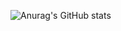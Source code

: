 ![Anurag's GitHub stats](https://github-readme-stats.vercel.app/api?username=XIII-MC&show_icons=true&theme=merko)
